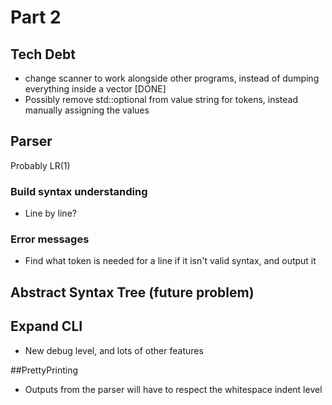 # Part 2

## Tech Debt
* change scanner to work alongside other programs, instead of dumping everything inside a vector [DONE]
* Possibly remove std::optional from value string for tokens, instead manually assigning the values

## Parser
Probably LR(1)

### Build syntax understanding
* Line by line?

### Error messages
* Find what token is needed for a line if it isn't valid syntax, and output it

## Abstract Syntax Tree (future problem)

## Expand CLI
* New debug level, and lots of other features

##PrettyPrinting
* Outputs from the parser will have to respect the whitespace indent level
  
